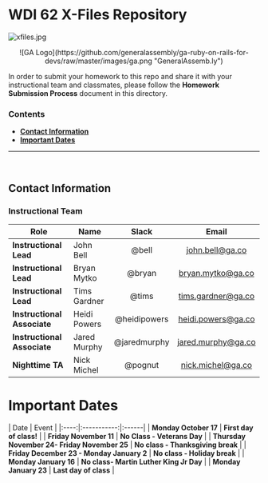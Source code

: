 # WDI 62 X-Files Repository

![xfiles.jpg](xfiles.jpg)

<p align="center">
![GA Logo](https://github.com/generalassembly/ga-ruby-on-rails-for-devs/raw/master/images/ga.png "GeneralAssemb.ly")
<p>

In order to submit your homework to this repo and share it with your instructional team and classmates, please follow the **Homework Submission Process** document in this directory.


### Contents

- [**Contact Information**](#contact-information)
- [**Important Dates**](#important-dates)


<!-- [**Classroom Code of Conduct**](#coc) -->

---

<br>

## Contact Information

### Instructional Team

| Role                   | Name               | Slack       | Email         |
|------------------------|--------------------|:-------------:|:-------------:|
| **Instructional Lead** | John Bell    | @bell  | john.bell@ga.co  |
| **Instructional Lead** | Bryan Mytko | @bryan         | bryan.mytko@ga.co  |
| **Instructional Lead** | Tims Gardner | @tims         | tims.gardner@ga.co  |
| **Instructional Associate** | Heidi Powers      | @heidipowers | heidi.powers@ga.co |
| **Instructional Associate** | Jared Murphy      | @jaredmurphy | jared.murphy@ga.co |
| **Nighttime TA** | Nick Michel      | @pognut | nick.michel@ga.co |


# Important Dates

| Date | Event |
|:----:|:-----------:|:------|
| **Monday October 17** | **First day of class!** |
| **Friday November 11** | **No Class - Veterans Day** |
| **Thursday November 24- Friday November 25** | **No class - Thanksgiving break** |
| **Friday December 23 - Monday January 2** | **No class - Holiday break** |
| **Monday January 16** | **No class- Martin Luther King Jr Day** |
| **Monday January 23** | **Last day of class** |
